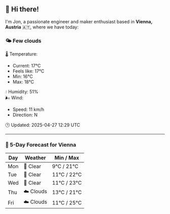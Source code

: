 ## 👋 Hi there!

I'm Jon, a passionate engineer and maker enthusiast based in **Vienna, Austria** 🇦🇹, where we have today:

### 🌤️ Few clouds 

🌡️ Temperature: 
* Current: 17°C
* Feels like: 17°C
* Min: 16°C 
* Max: 18°C  

💧 Humidity: 51%  
🌬️ Wind: 
* Speed: 11 km/h 
* Direction: N  

🕒 Updated: 2025-04-27 12:29 UTC

---

### 📅 5-Day Forecast for Vienna

| Day | Weather | Min / Max |
|-----|---------|------------|
| Mon | 🌙 Clear | 9°C / 21°C |
| Tue | 🌙 Clear | 11°C / 22°C |
| Wed | 🌙 Clear | 11°C / 23°C |
| Thu | ☁️ Clouds | 13°C / 21°C |
| Fri | ☁️ Clouds | 11°C / 25°C |
